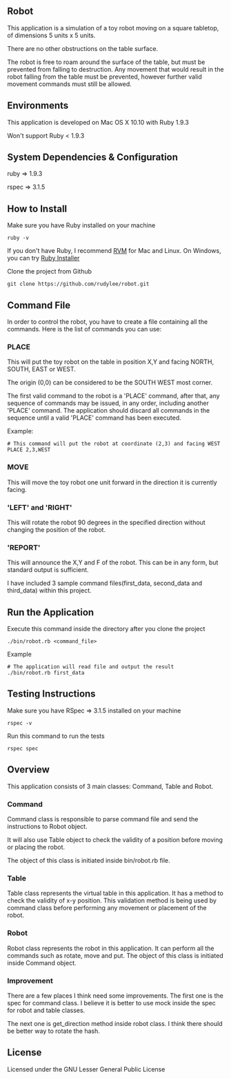 ## Robot

This application is a simulation of a toy robot moving on a square tabletop, of dimensions 5 units x 5 units.

There are no other obstructions on the table surface.

The robot is free to roam around the surface of the table, but must be prevented from falling to destruction. Any movement that would result in the robot falling from the table must be prevented, however further valid movement commands must still be allowed.

## Environments

This application is developed on Mac OS X 10.10 with Ruby 1.9.3

Won't support Ruby < 1.9.3

## System Dependencies & Configuration

ruby => 1.9.3 

rspec => 3.1.5

## How to Install

Make sure you have Ruby installed on your machine

    ruby -v

If you don't have Ruby, I recommend [RVM](http://rvm.io/) for Mac and Linux. On Windows, you can try [Ruby Installer](http://rubyinstaller.org/)

Clone the project from Github

    git clone https://github.com/rudylee/robot.git

## Command File

In order to control the robot, you have to create a file containing all the commands. Here is the list of commands you can use:

### PLACE 

This will put the toy robot on the table in position X,Y and facing NORTH, SOUTH, EAST or WEST. 

The origin (0,0) can be considered to be the SOUTH WEST most corner.

The first valid command to the robot is a 'PLACE' command, after that, any sequence of commands may be issued, in any order, including another 'PLACE' command. The application should discard all commands in the sequence until a valid 'PLACE' command has been executed.

Example:

    # This command will put the robot at coordinate (2,3) and facing WEST
    PLACE 2,3,WEST

### MOVE 

This will move the toy robot one unit forward in the direction it is currently facing.


### 'LEFT' and 'RIGHT'

This will rotate the robot 90 degrees in the specified direction without changing the position of the robot.

### 'REPORT' 

This will announce the X,Y and F of the robot. This can be in any form, but standard output is sufficient.

I have included 3 sample command files(first_data, second_data and third_data) within this project. 

## Run the Application

Execute this command inside the directory after you clone the project

    ./bin/robot.rb <command_file>

Example
  
    # The application will read file and output the result
    ./bin/robot.rb first_data

## Testing Instructions

Make sure you have RSpec => 3.1.5 installed on your machine

    rspec -v

Run this command to run the tests

    rspec spec

## Overview

This application consists of 3 main classes: Command, Table and Robot. 

### Command 

Command class is responsible to parse command file and send the instructions to Robot object. 

It will also use Table object to check the validity of a position before moving or placing the robot.

The object of this class is initiated inside bin/robot.rb file.

### Table

Table class represents the virtual table in this application. It has a method to check the validity of x-y position. This validation method is being used by command class before performing any movement or placement of the robot. 

### Robot

Robot class represents the robot in this application. It can perform all the commands such as rotate, move and put. The object of this class is initiated inside Command object.

### Improvement

There are a few places I think need some improvements. The first one is the spec for command class. I believe it is better to use mock inside the spec for robot and table classes.

The next one is get_direction method inside robot class. I think there should be better way to rotate the hash.

## License

Licensed under the GNU Lesser General Public License

